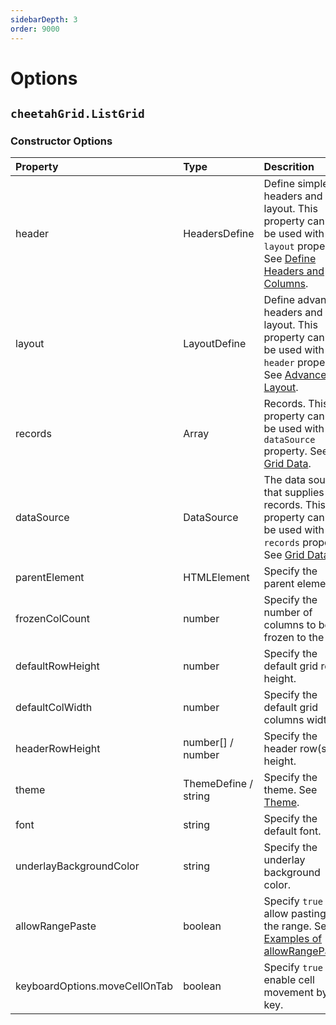 ```yaml
---
sidebarDepth: 3
order: 9000
---
```


# Options

## `cheetahGrid.ListGrid`

### Constructor Options

| Property                      | Type                 | Descrition                                                                                                                   |
| :---------------------------- | :------------------- | :--------------------------------------------------------------------------------------------------------------------------- |
| header                        | HeadersDefine        | Define simple headers and layout. This property cannot be used with the `layout` property. See [Define Headers and Columns]. |
| layout                        | LayoutDefine         | Define advanced headers and layout. This property cannot be used with the `header` property. See [Advanced Layout].          |
| records                       | Array                | Records. This property cannot be used with the `dataSource` property. See [Grid Data].                                       |
| dataSource                    | DataSource           | The data source that supplies the records. This property cannot be used with the `records` property. See [Grid Data].        |
| parentElement                 | HTMLElement          | Specify the parent element.                                                                                                  |
| frozenColCount                | number               | Specify the number of columns to be frozen to the left.                                                                      |
| defaultRowHeight              | number               | Specify the default grid rows height.                                                                                        |
| defaultColWidth               | number               | Specify the default grid columns width.                                                                                      |
| headerRowHeight               | number[] / number    | Specify the header row(s) height.                                                                                            |
| theme                         | ThemeDefine / string | Specify the theme. See [Theme].                                                                                              |
| font                          | string               | Specify the default font.                                                                                                    |
| underlayBackgroundColor       | string               | Specify the underlay background color.                                                                                       |
| allowRangePaste               | boolean              | Specify `true` to allow pasting of the range. See [Examples of allowRangePaste].                                             |
| keyboardOptions.moveCellOnTab | boolean              | Specify `true` to enable cell movement by tab key.                                                                           |

[Define Headers and Columns]: ../headers_columns.md
[Advanced Layout]: ../advanced_layout/README.md
[Grid Data]: ../grid_data/README.md
[Theme]: ../theme.md
[Examples of allowRangePaste]: ./allowRangePaste.md
